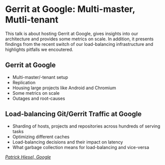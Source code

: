 # Gerrit at Google: Multi-master, Mutli-tenant

This talk is about hosting Gerrit at Google, gives insights into our
architecture and provides some metrics on scale. In addition, it presents
findings from the recent switch of our load-balancing infrastructure and
highlights pitfalls we encoutered.

## Gerrit at Google

* Multi-master/-tenant setup
* Replication
* Housing large projects like Android and Chromium
* Some metrics on scale
* Outages and root-causes

## Load-balancing Git/Gerrit Traffic at Google

* Sharding of hosts, projects and repositories across hundreds of serving tasks
* Optimizing different caches
* Load-balancing decisions and their impact on latency
* What garbage collection means for load-balancing and vice-versa


*[Patrick Hiesel, Google](../speakers.md#hiesel)*
